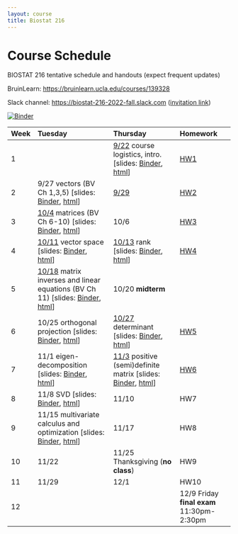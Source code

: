 ```yaml
---
layout: course
title: Biostat 216
---
```


# Course Schedule

BIOSTAT 216 tentative schedule and handouts (expect frequent updates)

BruinLearn: <https://bruinlearn.ucla.edu/courses/139328>

Slack channel: <https://biostat-216-2022-fall.slack.com> ([invitation link](https://join.slack.com/t/ucla-7hk2613/shared_invite/zt-1eei7cag3-K8jmJ9mdlaIqKyhQUJc9_w))

[![Binder](https://mybinder.org/badge_logo.svg)](https://mybinder.org/v2/gh/ucla-biostat-216/2022fall.git/main)

| Week | Tuesday | Thursday | Homework |
|:-----------|:------------|:------------|:------------|
| 1 | | [9/22](https://ucla-biostat-216.github.io/2022fall/biostat216fall2022/2022/09/22/week1.html) course logistics, intro. \[slides: [Binder](https://mybinder.org/v2/gh/ucla-biostat-216/2022fall.git/main?filepath=slides%2F01-intro%2F01-intro.ipynb), [html](https://ucla-biostat-216.github.io/2022fall/slides/01-intro/01-intro.html)\] | [HW1](https://ucla-biostat-216.github.io/2022fall/hw/hw1/hw1.html) |    
| 2 | 9/27 vectors (BV Ch 1,3,5) \[slides: [Binder](https://mybinder.org/v2/gh/ucla-biostat-216/2022fall.git/main?filepath=slides%2F02-vector%2F02-vector.ipynb), [html](https://ucla-biostat-216.github.io/2022fall/slides/02-vector/02-vector.html)\] | [9/29](https://ucla-biostat-216.github.io/2022fall/biostat216fall2022/2022/09/29/week2-day2.html) | [HW2](https://ucla-biostat-216.github.io/2022fall/hw/hw2/hw2.html) |  
| 3 | [10/4](https://ucla-biostat-216.github.io/2022fall/biostat216fall2022/2022/10/04/week3-day1.html) matrices (BV Ch 6-10) \[slides: [Binder](https://mybinder.org/v2/gh/ucla-biostat-216/2022fall.git/main?filepath=slides%2F03-matrix%2F03-matrix.ipynb), [html](https://ucla-biostat-216.github.io/2022fall/slides/03-matrix/03-matrix.html)\] | 10/6 | [HW3](https://ucla-biostat-216.github.io/2022fall/hw/hw3/hw3.html)  |  
| 4 | [10/11](https://ucla-biostat-216.github.io/2022fall/biostat216fall2022/2022/10/11/week4-day1.html) vector space \[slides: [Binder](https://mybinder.org/v2/gh/ucla-biostat-216/2022fall.git/main?filepath=slides%2F04-vecsp%2F04-vecsp.ipynb), [html](https://ucla-biostat-216.github.io/2022fall/slides/04-vecsp/04-vecsp.html)\] | [10/13](https://ucla-biostat-216.github.io/2022fall/biostat216fall2022/2022/10/13/week4-day2.html) rank \[slides: [Binder](https://mybinder.org/v2/gh/ucla-biostat-216/2022fall.git/main?filepath=slides%2F05-rank%2F05-rank.ipynb), [html](https://ucla-biostat-216.github.io/2022fall/slides/05-rank/05-rank.html)\] | [HW4](https://ucla-biostat-216.github.io/2022fall/hw/hw4/hw4.html) |  
| 5 | [10/18](https://ucla-biostat-216.github.io/2022fall/biostat216fall2022/2022/10/18/week5-day1.html) matrix inverses and linear equations (BV Ch 11) \[slides: [Binder](https://mybinder.org/v2/gh/ucla-biostat-216/2022fall.git/main?filepath=slides%2F06-matinv%2F06-matinv.ipynb), [html](https://ucla-biostat-216.github.io/2022fall/slides/06-matinv/06-matinv.html)\] | 10/20 **midterm** | |  
| 6 | 10/25 orthogonal projection \[slides: [Binder](https://mybinder.org/v2/gh/ucla-biostat-216/2022fall.git/main?filepath=slides%2F08-orthproj%2F08-orthproj.ipynb), [html](https://ucla-biostat-216.github.io/2022fall/slides/08-orthproj/08-orthproj.html)\] | [10/27](https://ucla-biostat-216.github.io/2022fall/biostat216fall2022/2022/10/27/week6-day2.html) determinant \[slides: [Binder](https://mybinder.org/v2/gh/ucla-biostat-216/2022fall.git/main?filepath=slides%2F09-det%2F09-det.ipynb), [html](https://ucla-biostat-216.github.io/2022fall/slides/09-det/09-det.html)\] | [HW5](https://ucla-biostat-216.github.io/2022fall/hw/hw5/hw5.html) |     
| 7 | 11/1 eigen-decomposition \[slides: [Binder](https://mybinder.org/v2/gh/ucla-biostat-216/2022fall.git/main?filepath=slides%2F10-eig%2F10-eig.ipynb), [html](https://ucla-biostat-216.github.io/2022fall/slides/10-eig/10-eig.html)\]  | [11/3](https://ucla-biostat-216.github.io/2022fall/biostat216fall2022/2022/11/03/week7-day2.html) positive (semi)definite matrix \[slides: [Binder](https://mybinder.org/v2/gh/ucla-biostat-216/2022fall.git/main?filepath=slides%2F11-pd%2F11-pd.ipynb), [html](https://ucla-biostat-216.github.io/2022fall/slides/11-pd/11-pd.html)\] | [HW6](https://ucla-biostat-216.github.io/2022fall/hw/hw6/hw6.html) |  
| 8 | 11/8 SVD \[slides: [Binder](https://mybinder.org/v2/gh/ucla-biostat-216/2022fall.git/main?filepath=slides%2F12-svd%2F12-svd.ipynb), [html](https://ucla-biostat-216.github.io/2022fall/slides/12-svd/12-svd.html)\] | 11/10 | HW7 |   
| 9 | 11/15 multivariate calculus and optimization \[slides: [Binder](https://mybinder.org/v2/gh/ucla-biostat-216/2022fall.git/main?filepath=slides%2F13-optim%2F13-optim.ipynb), [html](https://ucla-biostat-216.github.io/2022fall/slides/13-optim/13-optim.html)\] | 11/17 | HW8 |   
| 10 | 11/22  | 11/25 Thanksgiving (**no class**) | HW9 |  
| 11 | 11/29  | 12/1 | HW10 |   
| 12 | | | 12/9 Friday **final exam** 11:30pm-2:30pm |   
